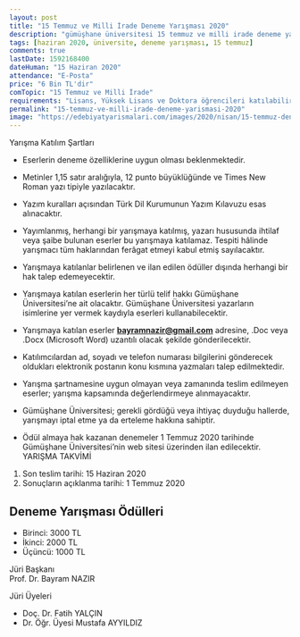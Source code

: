 ```yaml
---
layout: post
title: "15 Temmuz ve Milli İrade Deneme Yarışması 2020"
description: "gümüşhane üniversitesi 15 temmuz ve milli irade deneme yarışması, deneme yarışmaları 2020, para ödüllü yarışmalar"
tags: [haziran 2020, üniversite, deneme yarışması, 15 temmuz]
comments: true
lastDate: 1592168400    
dateHuman: "15 Haziran 2020" 
attendance: "E-Posta"
price: "6 Bin TL'dir"
comTopic: "15 Temmuz ve Milli İrade"
requirements: "Lisans, Yüksek Lisans ve Doktora öğrencileri katılabilir."
permalink: "15-temmuz-ve-milli-irade-deneme-yarismasi-2020"
image: "https://edebiyatyarismalari.com/images/2020/nisan/15-temmuz-deneme-yarismasi.jpg"
---
```


Yarışma Katılım Şartları
- Eserlerin deneme özelliklerine uygun olması beklenmektedir.
- Metinler 1,15 satır aralığıyla, 12 punto büyüklüğünde ve Times New Roman yazı tipiyle yazılacaktır.  


- Yazım kuralları açısından Türk Dil Kurumunun Yazım Kılavuzu esas alınacaktır.
- Yayımlanmış, herhangi bir yarışmaya katılmış, yazarı hususunda ihtilaf veya şaibe bulunan eserler bu yarışmaya katılamaz. Tespiti hâlinde yarışmacı tüm haklarından ferâgat etmeyi kabul etmiş sayılacaktır.
- Yarışmaya katılanlar belirlenen ve ilan edilen ödüller dışında herhangi bir hak talep edemeyecektir.
- Yarışmaya katılan eserlerin her türlü telif hakkı Gümüşhane Üniversitesi’ne ait olacaktır. Gümüşhane Üniversitesi yazarların isimlerine yer vermek kaydıyla eserleri kullanabilecektir.
- Yarışmaya katılan eserler **bayramnazir@gmail.com** adresine, .Doc veya .Docx (Microsoft Word) uzantılı olacak şekilde gönderilecektir.
- Katılımcılardan ad, soyadı ve telefon numarası bilgilerini gönderecek oldukları elektronik postanın konu kısmına yazmaları talep edilmektedir.
- Yarışma şartnamesine uygun olmayan veya zamanında teslim edilmeyen eserler; yarışma kapsamında değerlendirmeye alınmayacaktır.
- Gümüşhane Üniversitesi; gerekli gördüğü veya ihtiyaç duyduğu hallerde, yarışmayı iptal etme ya da erteleme hakkına sahiptir.
- Ödül almaya hak kazanan denemeler 1 Temmuz 2020 tarihinde Gümüşhane Üniversitesi’nin web sitesi üzerinden ilan edilecektir.
YARIŞMA TAKVİMİ
1. Son teslim tarihi: 15 Haziran 2020
2. Sonuçların açıklanma tarihi: 1 Temmuz 2020

## Deneme Yarışması Ödülleri
- Birinci: 3000 TL
- İkinci: 2000 TL
- Üçüncü: 1000 TL

Jüri Başkanı  
Prof. Dr. Bayram NAZIR  

Jüri Üyeleri  
- Doç. Dr. Fatih YALÇIN
- Dr. Öğr. Üyesi Mustafa AYYILDIZ